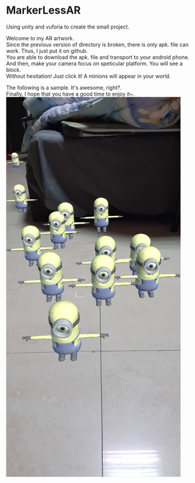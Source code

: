 # MarkerLessAR
Using unity and vuforia to create the small project.

Welcome to my AR artwork.<br>
Since the previous version of directory is broken, there is only apk. file can work. Thus, I just put it on github.<br>
You are able to download the apk. file and transport to your android phone.<br>
And then, make your camera focus on speticular platform. You will see a block.<br>
Without hesitation! Just click it! A minions will appear in your world.<br>
 
The following is a sample. It's awesome, right?.<br>
Finally, I hope that you have a good time to enjoy it~.<br>
![image](https://github.com/jackson09255921/MarkerLessAR/blob/main/Picture/Screenshot_20220916-233545_NEW_MarkerLess.jpg)<br>
